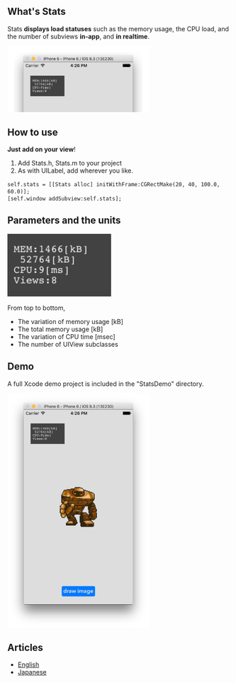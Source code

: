 ## What's Stats

Stats **displays load statuses** such as the memory usage, the CPU load, and the number of subviews **in-app**, and **in realtime**.

<img src="README_images/stats.png" width="320">

## How to use

**Just add on your view**!

1. Add Stats.h, Stats.m to your project
2. As with UILabel, add wherever you like.

```objc
self.stats = [[Stats alloc] initWithFrame:CGRectMake(20, 40, 100.0, 60.0)];
[self.window addSubview:self.stats];
```

## Parameters and the units

![](README_images/stats_up.png)

From top to bottom,

- The variation of memory usage [kB]
- The total memory usage [kB]
- The variation of CPU time [msec]
- The number of UIView subclasses


## Demo

A full Xcode demo project is included in the "StatsDemo" directory.

<img src="README_images/demo.png" width="320">



## Articles

- [English](http://d.hatena.ne.jp/shu223/20111118/1321576538)
- [Japanese](http://d.hatena.ne.jp/shu223/20110428/1303930059)
